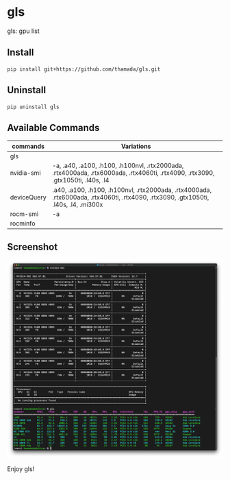 # gls

gls: gpu list

## Install

```
pip install git+https://github.com/thamada/gls.git
```

## Uninstall

```
pip uninstall gls
```

## Available Commands

| commands           | Variations             |
|--------------------|------------------------|
| gls                |                        |
| nvidia-smi         | -a, .a40, .a100, .h100, .h100nvl, .rtx2000ada, .rtx4000ada, .rtx6000ada, .rtx4060ti, .rtx4090, .rtx3090, .gtx1050ti, .l40s, .l4|
| deviceQuery        | .a40, .a100, .h100, .h100nvl, .rtx2000ada, .rtx4000ada, .rtx6000ada, .rtx4060ti, .rtx4090, .rtx3090, .gtx1050ti, .l40s, .l4, .mi300x |
| rocm-smi           | -a                     |
| rocminfo           |                        |


<!--
gls
nvidia-smi
nvidia-smi -a
deviceQuery
rocm-smi
rocminfo
nvidia-smi.a40
nvidia-smi.a100
nvidia-smi.h100
nvidia-smi.h100nvl
nvidia-smi.rtx2000ada
nvidia-smi.rtx4000ada
nvidia-smi.rtx6000ada
nvidia-smi.rtx4060ti
nvidia-smi.rtx4090
nvidia-smi.rtx3090
nvidia-smi.l40s
nvidia-smi.l4
deviceQuery.a40
deviceQuery.a100
deviceQuery.h100
deviceQuery.h100nvl
deviceQuery.rtx2000ada
deviceQuery.rtx4000ada
deviceQuery.rtx6000ada
deviceQuery.rtx4060ti
deviceQuery.rtx4090
deviceQuery.rtx3090
deviceQuery.l40s
deviceQuery.l4
deviceQuery.mi300x
-->

## Screenshot
![screenshot](./ss.png)

Enjoy gls!
